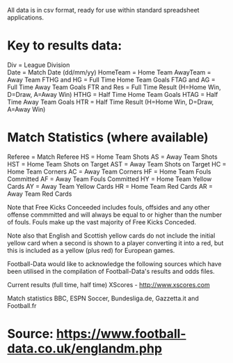 All data is in csv format, ready for use within standard spreadsheet applications.

# Key to results data:
Div = League Division <br>
Date = Match Date (dd/mm/yy)
HomeTeam = Home Team
AwayTeam = Away Team
FTHG and HG = Full Time Home Team Goals
FTAG and AG = Full Time Away Team Goals
FTR and Res = Full Time Result (H=Home Win, D=Draw, A=Away Win)
HTHG = Half Time Home Team Goals
HTAG = Half Time Away Team Goals
HTR = Half Time Result (H=Home Win, D=Draw, A=Away Win)

# Match Statistics (where available)
Referee = Match Referee
HS = Home Team Shots
AS = Away Team Shots
HST = Home Team Shots on Target
AST = Away Team Shots on Target
HC = Home Team Corners
AC = Away Team Corners
HF = Home Team Fouls Committed
AF = Away Team Fouls Committed
HY = Home Team Yellow Cards
AY = Away Team Yellow Cards
HR = Home Team Red Cards
AR = Away Team Red Cards

Note that Free Kicks Conceeded includes fouls, offsides and any other offense commmitted and will always be equal to or higher than the number of fouls. Fouls make up the vast majority of Free Kicks Conceded.

Note also that English and Scottish yellow cards do not include the initial yellow card when a second is shown to a player converting it into a red, but this is included as a yellow (plus red) for European games.

Football-Data would like to acknowledge the following sources which have been utilised in the compilation of Football-Data's results and odds files.

Current results (full time, half time)
XScores - http://www.xscores.com

Match statistics
BBC, ESPN Soccer, Bundesliga.de, Gazzetta.it and Football.fr

# Source: https://www.football-data.co.uk/englandm.php
